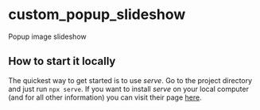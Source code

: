 # custom_popup_slideshow
Popup image slideshow


## How to start it locally
The quickest way to get started is to use *serve*. Go to the project directory and just run `npx serve`.
If you want to install *serve* on your local computer (and for all other information) you can visit their page [here](https://www.npmjs.com/package/serve).
